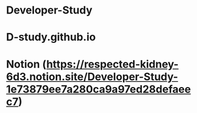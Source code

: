 # Developer-Study
# D-study.github.io
# Notion (https://respected-kidney-6d3.notion.site/Developer-Study-1e73879ee7a280ca9a97ed28defaeec7)

